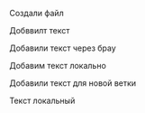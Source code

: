 ﻿Создали файл

Добввилт текст 

Добавили текст через брау

Добавим текст локально 

Добавили текст для новой ветки 

Текст локальный